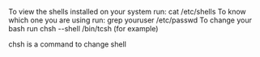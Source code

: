 
To view the shells installed on your system run:
cat /etc/shells
To know which one you are using run:
grep youruser /etc/passwd
To change your bash run
chsh --shell /bin/tcsh (for example)

chsh is a command to change shell
